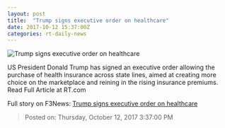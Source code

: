 ```yaml
---
layout: post
title:  "Trump signs executive order on healthcare"
date: 2017-10-12 15:37:00Z
categories: rt-daily-news
---
```


![Trump signs executive order on healthcare](https://cdni.rt.com/files/2017.10/article/59df8cc4fc7e9316798b4567.jpg)

US President Donald Trump has signed an executive order allowing the purchase of health insurance across state lines, aimed at creating more choice on the marketplace and reining in the rising insurance premiums. Read Full Article at RT.com


Full story on F3News: [Trump signs executive order on healthcare](http://www.f3nws.com/n/HdZzNB)

> Posted on: Thursday, October 12, 2017 3:37:00 PM
